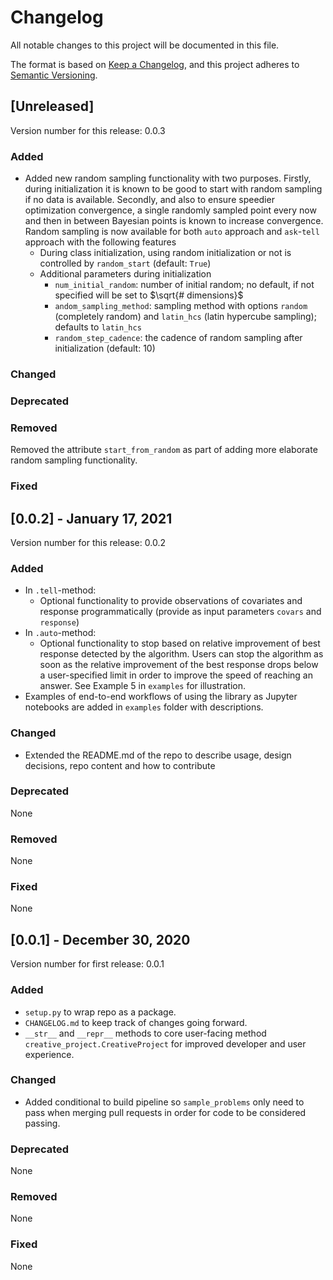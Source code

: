 # Changelog

All notable changes to this project will be documented in this file.

The format is based on [Keep a Changelog](https://keepachangelog.com/en/1.0.0/),
and this project adheres to [Semantic Versioning](https://semver.org/spec/v2.0.0.html).

## [Unreleased]

Version number for this release: 0.0.3

### Added
* Added new random sampling functionality with two purposes. Firstly, during initialization it is known to be good to start with random sampling if no data is available. Secondly, and also to ensure speedier optimization convergence, a single randomly sampled point every now and then in between Bayesian points is known to increase convergence. Random sampling is now available for both `auto` approach and `ask`-`tell` approach with the following features
    * During class initialization, using random initialization or not is controlled by `random_start` (default: `True`)
    * Additional parameters during initialization 
        * `num_initial_random`: number of initial random; no default, if not specified will be set to $\sqrt{# dimensions}$
        * `andom_sampling_method`: sampling method with options `random` (completely random) and `latin_hcs` (latin hypercube sampling); defaults to `latin_hcs` 
        * `random_step_cadence`: the cadence of random sampling after initialization (default: 10)
         

### Changed

### Deprecated

### Removed
Removed the attribute `start_from_random` as part of adding more elaborate random sampling functionality.

### Fixed


## [0.0.2] - January 17, 2021

Version number for this release: 0.0.2

### Added
* In `.tell`-method:
    * Optional functionality to provide observations of covariates and response programmatically (provide as input
      parameters `covars` and `response`)
* In `.auto`-method: 
    * Optional functionality to stop based on relative improvement of best response detected by the algorithm. Users can 
      stop the algorithm as soon as the relative improvement of the best response drops below a user-specified limit in 
      order to improve the speed of reaching an answer. See Example 5 in `examples` for illustration.
* Examples of end-to-end workflows of using the library as Jupyter notebooks are added in `examples` folder with descriptions.


### Changed
* Extended the README.md of the repo to describe usage, design decisions, repo content and how to contribute

### Deprecated
None

### Removed
None

### Fixed
None

## [0.0.1] - December 30, 2020

Version number for first release: 0.0.1

### Added
* `setup.py` to wrap repo as a package.
* `CHANGELOG.md` to keep track of changes going forward.
* `__str__` and `__repr__` methods to core user-facing method `creative_project.CreativeProject` for improved 
developer and user experience.

### Changed
* Added conditional to build pipeline so `sample_problems` only need to pass when merging pull requests in order
for code to be considered passing. 

### Deprecated
None

### Removed
None

### Fixed
None